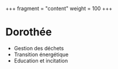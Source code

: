 +++
fragment = "content"
weight = 100
+++


# Dorothée

* Gestion des déchets
* Transition énergétique
* Education et incitation
